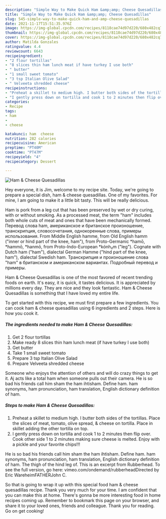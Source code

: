 ```yaml
---
description: "Simple Way to Make Quick Ham &amp;amp; Cheese Quesadillas"
title: "Simple Way to Make Quick Ham &amp;amp; Cheese Quesadillas"
slug: 545-simple-way-to-make-quick-ham-and-amp-cheese-quesadillas
date: 2021-11-17T15:51:35.976Z
image: https://img-global.cpcdn.com/recipes/8118cae74d97d220/680x482cq70/ham-cheese-quesadillas-recipe-main-photo.jpg
thumbnail: https://img-global.cpcdn.com/recipes/8118cae74d97d220/680x482cq70/ham-cheese-quesadillas-recipe-main-photo.jpg
cover: https://img-global.cpcdn.com/recipes/8118cae74d97d220/680x482cq70/ham-cheese-quesadillas-recipe-main-photo.jpg
author: Matilda Gonzales
ratingvalue: 4.4
reviewcount: 6643
recipeingredient:
- "2 flour tortillas"
- "8 slices thin ham lunch meat if have turkey I use both"
- " butter"
- "1 small sweet tomato"
- "3 tsp Italian Olive Salad"
- " Velveeta shredded cheese"
recipeinstructions:
- "Preheat a skillet to medium high. I butter both sides of the tortillas. Place the slices of meat, tomato, olive spread, &amp; cheese on tortilla. Place in skillet adding the other tortilla on top."
- "I gently press down on tortilla and cook 1 to 2 minutes then flip over. Cook other side 1 to 2 minutes making sure cheese is melted. Enjoy with a pickle and your favorite chips!!!"
categories:
- Recipe
tags:
- ham
- 
- cheese

katakunci: ham  cheese 
nutrition: 282 calories
recipecuisine: American
preptime: "PT40M"
cooktime: "PT47M"
recipeyield: "4"
recipecategory: Dessert

---
```



![Ham &amp; Cheese Quesadillas](https://img-global.cpcdn.com/recipes/8118cae74d97d220/680x482cq70/ham-cheese-quesadillas-recipe-main-photo.jpg)

Hey everyone, it is Jim, welcome to my recipe site. Today, we're going to prepare a special dish, ham &amp; cheese quesadillas. One of my favorites. For mine, I am going to make it a little bit tasty. This will be really delicious.

Ham is pork from a leg cut that has been preserved by wet or dry curing, with or without smoking. As a processed meat, the term &#34;ham&#34; includes both whole cuts of meat and ones that have been mechanically formed. Перевод слова ham, американское и британское произношение, транскрипция, словосочетания, однокоренные слова, примеры использования. From Middle English hamme, from Old English hamm (&#34;inner or hind part of the knee, ham&#34;), from Proto-Germanic *hamō, *hammō, *hanmō, from Proto-Indo-European *kónh₂m (&#34;leg&#34;). Cognate with Dutch ham (&#34;ham&#34;), dialectal German Hamme (&#34;hind part of the knee, ham&#34;), dialectal Swedish ham. Транскрипция и произношение слова &#34;ham&#34; в британском и американском вариантах. Подробный перевод и примеры.

Ham &amp; Cheese Quesadillas is one of the most favored of recent trending foods on earth. It's easy, it is quick, it tastes delicious. It is appreciated by millions every day. They are nice and they look fantastic. Ham &amp; Cheese Quesadillas is something that I have loved my entire life.


To get started with this recipe, we must first prepare a few ingredients. You can cook ham &amp; cheese quesadillas using 6 ingredients and 2 steps. Here is how you cook it.

<!--inarticleads1-->

##### The ingredients needed to make Ham &amp; Cheese Quesadillas:

1. Get 2 flour tortillas
1. Make ready 8 slices thin ham lunch meat (if have turkey I use both)
1. Get  butter
1. Take 1 small sweet tomato
1. Prepare 3 tsp Italian Olive Salad
1. Prepare  Velveeta shredded cheese


Someone who enjoys the attention of others and will do crazy things to get it. Aj acts like a total ham when someone pulls out their camera. He is so bad his friends call him sham the ham ihtisham. Define ham. ham synonyms, ham pronunciation, ham translation, English dictionary definition of ham. 

<!--inarticleads2-->

##### Steps to make Ham &amp; Cheese Quesadillas:

1. Preheat a skillet to medium high. I butter both sides of the tortillas. Place the slices of meat, tomato, olive spread, &amp; cheese on tortilla. Place in skillet adding the other tortilla on top.
1. I gently press down on tortilla and cook 1 to 2 minutes then flip over. Cook other side 1 to 2 minutes making sure cheese is melted. Enjoy with a pickle and your favorite chips!!!


He is so bad his friends call him sham the ham ihtisham. Define ham. ham synonyms, ham pronunciation, ham translation, English dictionary definition of ham. The thigh of the hind leg of. This is an excerpt from Rubberhead. To see the full version, go here: vimeo.com/ondemand/rubberheadDirected by Eric WareheimFATHERJohn C. 

So that is going to wrap it up with this special food ham &amp; cheese quesadillas recipe. Thank you very much for your time. I am confident that you can make this at home. There's gonna be more interesting food in home recipes coming up. Remember to bookmark this page on your browser, and share it to your loved ones, friends and colleague. Thank you for reading. Go on get cooking!
